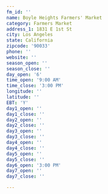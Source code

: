 ```yaml
---
fm_id: ''
name: Boyle Heights Farmers' Market
category: Farmers Market
address_1: 1831 E 1st St
city: Los Angeles
state: California
zipcode: '90033'
phone: ''
website: ''
season_open: ''
season_close: ''
day_open: '6'
time_open: '9:00 AM'
time_close: '3:00 PM'
longitude: ''
latitude: ''
EBT: 'Y'
day1_open: ''
day1_close: ''
day2_open: ''
day2_close: ''
day3_open: ''
day3_close: ''
day4_open: ''
day4_close: ''
day5_open: ''
day5_close: ''
day6_open: '3:00 PM'
day7_open: ''
day7_close: ''

---
```

